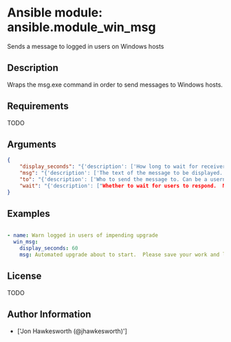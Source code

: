 # Ansible module: ansible.module_win_msg


Sends a message to logged in users on Windows hosts

## Description

Wraps the msg.exe command in order to send messages to Windows hosts.

## Requirements

TODO

## Arguments

``` json
{
    "display_seconds": "{'description': ['How long to wait for receiver to acknowledge message, in seconds.'], 'type': 'int', 'default': 10}",
    "msg": "{'description': ['The text of the message to be displayed.', 'The message must be less than 256 characters.'], 'default': 'Hello world!'}",
    "to": "{'description': ['Who to send the message to. Can be a username, sessionname or sessionid.'], 'default': '*'}",
    "wait": "{'description': ["Whether to wait for users to respond.  Module will only wait for the number of seconds specified in display_seconds or 10 seconds if not specified. However, if I(wait) is C(yes), the message is sent to each logged on user in turn, waiting for the user to either press 'ok' or for the timeout to elapse before moving on to the next user."], 'type': 'bool', 'default': False}",
}
```

## Examples


``` yaml

- name: Warn logged in users of impending upgrade
  win_msg:
    display_seconds: 60
    msg: Automated upgrade about to start.  Please save your work and log off before {{ deployment_start_time }}

```

## License

TODO

## Author Information
  - ['Jon Hawkesworth (@jhawkesworth)']
